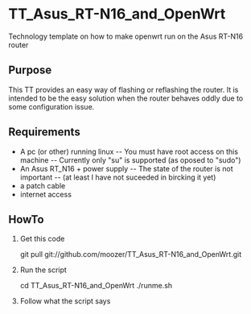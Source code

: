 TT_Asus_RT-N16_and_OpenWrt
==========================

Technology template on how to make openwrt run on the Asus RT-N16 router

Purpose
-------
This TT provides an easy way of flashing or reflashing the router.
It is intended to be the easy solution when the router behaves oddly due to some configuration issue.


Requirements
------------
- A pc (or other) running linux
-- You must have root access on this machine
-- Currently only "su" is supported (as oposed to "sudo")
- An Asus RT_N16 + power supply
-- The state of the router is not important 
-- (at least I have not suceeded in bircking it yet)
- a patch cable
- internet access

HowTo
-----
1. Get this code

	git pull git://github.com/moozer/TT_Asus_RT-N16_and_OpenWrt.git

2. Run the script

	cd TT_Asus_RT-N16_and_OpenWrt
	./runme.sh

3. Follow what the script says

